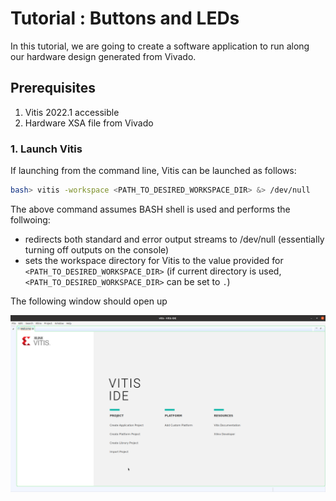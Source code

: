 # Tutorial : Buttons and LEDs

In this tutorial, we are going to create a software application to run along our hardware design generated from Vivado.

## Prerequisites

1. Vitis 2022.1 accessible
2. Hardware XSA file from Vivado

### 1. Launch Vitis

If launching from the command line, Vitis can be launched as follows:
```sh
bash> vitis -workspace <PATH_TO_DESIRED_WORKSPACE_DIR> &> /dev/null
```

The above command assumes BASH shell is used and performs the follwoing:
- redirects both standard and error output streams to /dev/null (essentially turning off outputs on the console)
- sets the workspace directory for Vitis to the value provided for `<PATH_TO_DESIRED_WORKSPACE_DIR>` (if current directory is used, `<PATH_TO_DESIRED_WORKSPACE_DIR>` can be set to `.`)

The following window should open up

![](./images/01_Launch_Vitis.png)
